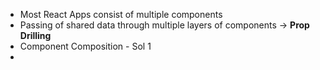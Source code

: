 - Most React Apps consist of multiple components
- Passing of shared data through multiple layers of components -> **Prop Drilling**
- Component Composition - Sol 1
- 